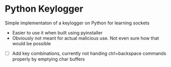 # Python Keylogger

Simple implementaton of a keylogger on Python for learning sockets

* Easier to use it when built using pyinstaller 
* Obviously not meant for actual malicious use. Not even sure how that would be possible
- [ ] Add key combinations, currently not handing ctrl+backspace commands properly by emptying char buffers
